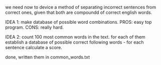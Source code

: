we need now to device a method of separating incorrect sentences from correct ones, given that both are compoundd of correct english words.

IDEA 1: make database of possible word combinations. 
PROS: easy top program.
CONS: really hard.

IDEA 2:
count 100 most common words in the text. for each of them establish a database of possible correct following words - for each sentence calculate a score.

done, written them in common_words.txt
